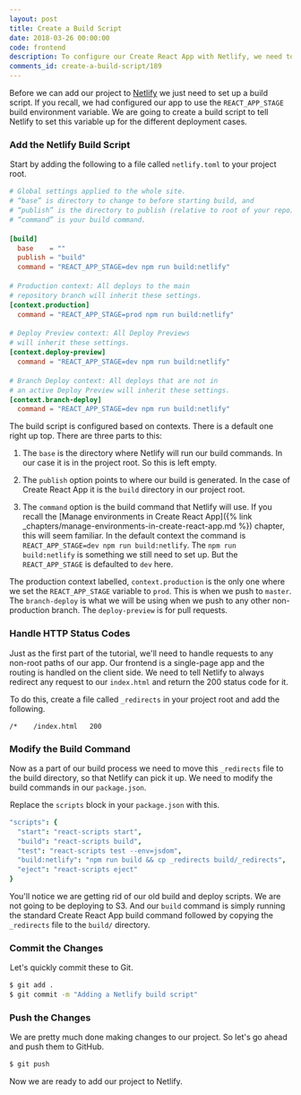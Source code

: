 ```yaml
---
layout: post
title: Create a Build Script
date: 2018-03-26 00:00:00
code: frontend
description: To configure our Create React App with Netlify, we need to add a build script to our project root. And to ensure that we return a HTTP status code of 200 for our React Router routes, add a _redirects file as well.
comments_id: create-a-build-script/189
---
```


Before we can add our project to [Netlify](https://www.netlify.com) we just need to set up a build script. If you recall, we had configured our app to use the `REACT_APP_STAGE` build environment variable. We are going to create a build script to tell Netlify to set this variable up for the different deployment cases.

### Add the Netlify Build Script

<img class="code-marker" src="/assets/s.png" />Start by adding the following to a file called `netlify.toml` to your project root.

``` toml
# Global settings applied to the whole site.
# “base” is directory to change to before starting build, and
# “publish” is the directory to publish (relative to root of your repo).
# “command” is your build command.

[build]
  base    = ""
  publish = "build"
  command = "REACT_APP_STAGE=dev npm run build:netlify"

# Production context: All deploys to the main
# repository branch will inherit these settings.
[context.production]
  command = "REACT_APP_STAGE=prod npm run build:netlify"

# Deploy Preview context: All Deploy Previews
# will inherit these settings.
[context.deploy-preview]
  command = "REACT_APP_STAGE=dev npm run build:netlify"

# Branch Deploy context: All deploys that are not in
# an active Deploy Preview will inherit these settings.
[context.branch-deploy]
  command = "REACT_APP_STAGE=dev npm run build:netlify"
```

The build script is configured based on contexts. There is a default one right up top. There are three parts to this:

1. The `base` is the directory where Netlify will run our build commands. In our case it is in the project root. So this is left empty.

2. The `publish` option points to where our build is generated. In the case of Create React App it is the `build` directory in our project root.

3. The `command` option is the build command that Netlify will use. If you recall the [Manage environments in Create React App]({% link _chapters/manage-environments-in-create-react-app.md %}) chapter, this will seem familiar. In the default context the command is `REACT_APP_STAGE=dev npm run build:netlify`. The `npm run build:netlify` is something we still need to set up. But the `REACT_APP_STAGE` is defaulted to `dev` here.

The production context labelled, `context.production` is the only one where we set the `REACT_APP_STAGE` variable to `prod`. This is when we push to `master`. The `branch-deploy` is what we will be using when we push to any other non-production branch. The `deploy-preview` is for pull requests.

### Handle HTTP Status Codes

Just as the first part of the tutorial, we'll need to handle requests to any non-root paths of our app. Our frontend is a single-page app and the routing is handled on the client side. We need to tell Netlify to always redirect any request to our `index.html` and return the 200 status code for it.

<img class="code-marker" src="/assets/s.png" />To do this, create a file called `_redirects` in your project root and add the following.

```
/*    /index.html   200
```

### Modify the Build Command

Now as a part of our build process we need to move this `_redirects` file to the build directory, so that Netlify can pick it up. We need to modify the build commands in our `package.json`.

<img class="code-marker" src="/assets/s.png" />Replace the `scripts` block in your `package.json` with this.

``` coffee
"scripts": {
  "start": "react-scripts start",
  "build": "react-scripts build",
  "test": "react-scripts test --env=jsdom",
  "build:netlify": "npm run build && cp _redirects build/_redirects",
  "eject": "react-scripts eject"
}
```

You'll notice we are getting rid of our old build and deploy scripts. We are not going to be deploying to S3. And our `build` command is simply running the standard Create React App build command followed by copying the `_redirects` file to the `build/` directory.

### Commit the Changes

<img class="code-marker" src="/assets/s.png" />Let's quickly commit these to Git.

``` bash
$ git add .
$ git commit -m "Adding a Netlify build script"
```

### Push the Changes

<img class="code-marker" src="/assets/s.png" />We are pretty much done making changes to our project. So let's go ahead and push them to GitHub.

``` bash
$ git push
```

 Now we are ready to add our project to Netlify. 
